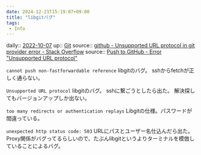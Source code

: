 ```yaml
---
date: 2024-12-21T15:19:07+09:00
title: "libgitバグ"
tags:
 - Info
---
```


daily:: [2022-10-07](Daily_Note/2022-10-07.md)
up:: [Git](../Bar/App/Git.md)
source:: [github - Unsupported URL protocol in git provider error - Stack Overflow](https://stackoverflow.com/questions/38602178/unsupported-url-protocol-in-git-provider-error)
source:: [Push to GitHub - Error "Unsupported URL protocol"](https://forum.welkinsuite.com/how-to-start-using-the-welkin-suite/push-to-github-error-unsupported-url-protocol/)

`cannot push non-fastforwardable reference`
libgitのバグ。 sshからfetchが正しく通らない。

`Unsupported URL protocol`
libgitのバグ。 sshに繋ごうとしたら出た。
解決探してもバージョンアップしか出ない。

`too many redirects or authentication replays`
Libgitの仕様。パスワードが間違っている。

`unexpected http status code: 503`
URLにパスとユーザー名仕込んだら出た。
Proxy関係がバグってるらしいので、たぶんlibgitというよりターミナルを模倣していることによるバグ。